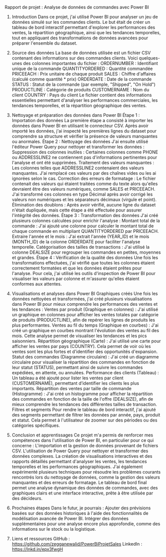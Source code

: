 Rapport de projet : Analyse de données de commandes avec Power BI
1. Introduction
Dans ce projet, j'ai utilisé Power BI pour analyser un jeu de données simulé sur les commandes clients. Le but était de créer un tableau de bord interactif permettant d'explorer les performances des ventes, la répartition géographique, ainsi que les tendances temporelles, tout en appliquant des transformations de données avancées pour préparer l'ensemble du dataset.
2. Source des données
La base de données utilisée est un fichier CSV contenant des informations sur des commandes clients. Voici quelques-unes des colonnes importantes du fichier :
ORDERNUMBER : Identifiant unique de la commande
QUANTITYORDERED : Quantité commandée
PRICEEACH : Prix unitaire de chaque produit
SALES : Chiffre d'affaires (calculé comme quantité * prix)
ORDERDATE : Date de la commande
STATUS : Statut de la commande (par exemple, "Shipped", "On Hold")
PRODUCTLINE : Catégorie de produits
CUSTOMERNAME : Nom du client
COUNTRY : Pays du client
Le fichier contient des informations essentielles permettant d'analyser les performances commerciales, les tendances temporelles, et la répartition géographique des ventes.

3. Nettoyage et préparation des données dans Power BI
Étape 1 : Importation des données
La première étape a consisté à importer les données dans Power BI en utilisant le connecteur CSV. Après avoir importé les données, j'ai inspecté les premières lignes du dataset pour comprendre sa structure et vérifier la présence de valeurs manquantes ou anormales.
Étape 2 : Nettoyage des données
J'ai ensuite utilisé l'éditeur Power Query pour nettoyer et transformer les données :
Suppression des colonnes inutiles : Certaines colonnes comme PHONE ou ADDRESSLINE2 ne contiennent pas d'informations pertinentes pour l'analyse et ont été supprimées.
Traitement des valeurs manquantes : Les colonnes telles que ADDRESSLINE2 contenaient des valeurs manquantes. J'ai remplacé ces valeurs par des chaînes vides ou les ai ignorées selon le cas.
Correction des erreurs de formatage : Le fichier contenait des valeurs qui étaient traitées comme du texte alors qu'elles devraient être des valeurs numériques, comme SALES et PRICEEACH. J'ai transformé ces colonnes en type Décimal après avoir corrigé les valeurs non numériques et les séparateurs décimaux (virgule et point).
Élimination des doublons : Après avoir vérifié, aucune ligne du dataset n'était dupliquée, mais cette étape a été effectuée pour assurer l'intégrité des données.
Étape 3 : Transformation des données
J'ai créé plusieurs colonnes calculées pour enrichir l'analyse :
Montant total de la commande : J'ai ajouté une colonne pour calculer le montant total de chaque commande en multipliant QUANTITYORDERED par PRICEEACH.
Extraire l'année et le mois : J'ai extrait l'année (YEAR_ID) et le mois (MONTH_ID) de la colonne ORDERDATE pour faciliter l'analyse temporelle.
Catégorisation des tailles de transactions : J'ai utilisé la colonne DEALSIZE pour regrouper les commandes en petites, moyennes et grandes.
Étape 4 : Vérification de la qualité des données
Une fois les transformations effectuées, j'ai vérifié que toutes les colonnes étaient correctement formatées et que les données étaient prêtes pour l'analyse. Pour cela, j'ai utilisé les outils d'inspection de Power BI pour visualiser les valeurs par colonne et m'assurer qu'elles étaient conformes aux attentes.

4. Visualisations et analyses dans Power BI
Graphiques créés
Une fois les données nettoyées et transformées, j'ai créé plusieurs visualisations dans Power BI pour mieux comprendre les performances des ventes et les tendances :
Ventes par produit (Graphique en colonnes) :
J'ai utilisé un graphique en colonnes pour afficher les ventes totales par catégorie de produits (PRODUCTLINE), afin de repérer les lignes de produits les plus performantes.
Ventes au fil du temps (Graphique en courbes) :
J'ai créé un graphique en courbes montrant l'évolution des ventes au fil des mois. Cette analyse permet de visualiser les tendances et les pics saisonniers.
Répartition géographique (Carte) :
J'ai utilisé une carte pour afficher les ventes par pays (COUNTRY). Cela permet de voir où les ventes sont les plus fortes et d'identifier des opportunités d'expansion.
Statut des commandes (Diagramme circulaire) :
J'ai créé un diagramme circulaire pour visualiser la répartition des commandes en fonction de leur statut (STATUS), permettant ainsi de suivre les commandes expédiées, en attente, ou annulées.
Performance des clients (Tableau) :
Un tableau a été ajouté pour lister les ventes par client (CUSTOMERNAME), permettant d’identifier les clients les plus importants.
Répartition des ventes par taille de commande (Histogramme) :
J'ai créé un histogramme pour afficher la répartition des commandes en fonction de la taille de l'offre (DEALSIZE), afin de mieux comprendre les tendances des différentes tailles de transaction.
Filtres et segments
Pour rendre le tableau de bord interactif, j'ai ajouté des segments permettant de filtrer les données par année, pays, produit et statut. Cela permet à l'utilisateur de zoomer sur des périodes ou des catégories spécifiques.

5. Conclusion et apprentissages
Ce projet m'a permis de renforcer mes compétences dans l'utilisation de Power BI, en particulier pour ce qui concerne :
L'importation et la gestion de données provenant de fichiers CSV.
L'utilisation de Power Query pour nettoyer et transformer des données complexes.
La création de visualisations interactives et des rapports détaillés permettant d'analyser les ventes, les tendances temporelles et les performances géographiques.
J'ai également expérimenté plusieurs techniques pour résoudre les problèmes courants rencontrés lors du nettoyage de données, comme la gestion des valeurs manquantes et des erreurs de formatage. Le tableau de bord final permet une analyse dynamique des données de commandes, avec des graphiques clairs et une interface interactive, prête à être utilisée par des décideurs.

6. Prochaines étapes
Dans le futur, je pourrais :
Ajouter des prévisions basées sur des données historiques à l'aide des fonctionnalités de modélisation avancée de Power BI.
Intégrer des données supplémentaires pour une analyse encore plus approfondie, comme des informations sur le stock ou la logistique.

7. Liens et ressources
GitHub : https://github.com/zegganewalid/PowerBiProjetSales
LinkedIn : https://lnkd.in/epx3fwgH
